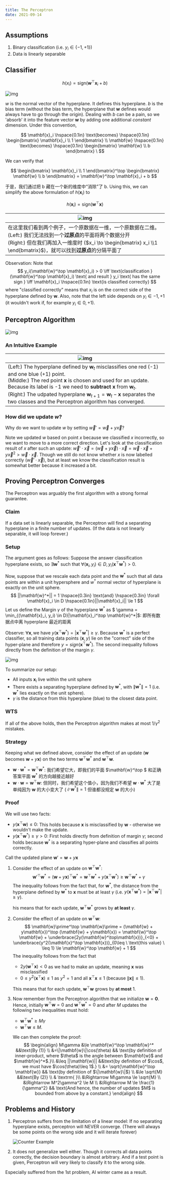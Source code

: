 ```yaml
---
title: The Perceptron
date: 2021-09-14
---
```


## Assumptions

1. Binary classification (i.e. $y_i \in \{-1, +1\}$)
2. Data is linearly separable

## Classifier

$$
h(x_i) = \textrm{sign}(\mathbf{w}^\top \mathbf{x}_i + b)
$$

![img](https://www.cs.cornell.edu/courses/cs4780/2021fa/lectures/images/perceptron/perceptron_img1.png)

$w$ is the normal vector of the hyperplane. It defines this hyperplane. $b$ is the bias term (without the bias term, the hyperplane that  $\mathbf{w}$ defines would always have to go through the origin). Dealing with $b$ can be a pain, so we 'absorb' it into the feature  vector $\mathbf{w}$ by adding one additional *constant* dimension. Under this convention,

$$
\mathbf{x}_i \hspace{0.1in} \text{becomes} \hspace{0.1in}  \begin{bmatrix} \mathbf{x}_i \\ 1  \end{bmatrix} \\ \mathbf{w} \hspace{0.1in} \text{becomes} \hspace{0.1in} \begin{bmatrix}  \mathbf{w} \\ b  \end{bmatrix} \
$$

We can verify that

$$
\begin{bmatrix} \mathbf{x}_i \\ 1  \end{bmatrix}^\top \begin{bmatrix}  \mathbf{w} \\ b  \end{bmatrix} = \mathbf{w}^\top \mathbf{x}_i + b
$$

于是，我们通过把 b 藏在一个新的维度中“消除”了 b. Using this, we can simplify the above formulation of $h(\mathbf{x}_i)$  to  

$$
h(\mathbf{x}_i) = \textrm{sign}(\mathbf{w}^\top \mathbf{x})
$$

| ![img](https://www.cs.cornell.edu/courses/cs4780/2021fa/lectures/images/perceptron/PconstantDim.png) |
| ------------------------------------------------------------ |
| 在这里我们看到两个例子，一个原数据在一维，一个原数据在二维。<br />(Left:) 我们无法找到一个**过原点**的平面将两个数据分开 <br />(Right:) 但在我们再加入一维度时 ($x_i \to \begin{bmatrix} x_i \\1 \end{bmatrix}$)，就可以找到**过原点**的分隔平面了 |

Observation: Note that
$$
y_i(\mathbf{w}^\top \mathbf{x}_i) > 0 \iff \text{classification }(\mathbf{w}^\top \mathbf{x}_i) \text{ and result } y_i \text{ has the same sign } \iff \mathbf{x}_i \hspace{0.1in} \text{is classified correctly}
$$
where "classified correctly" means that $x_i$ is on the correct side of the hyperplane defined by $\mathbf{w}$. Also, note that the left side depends on $y_i \in {-1, +1}$ (it wouldn't work if, for example $y_i \in {0, +1}$).

## Perceptron Algorithm

![img](https://www.cs.cornell.edu/courses/cs4780/2021fa/lectures/images/perceptron/perceptron_algo.png)

### An Intuitive Example

| ![img](https://www.cs.cornell.edu/courses/cs4780/2021fa/lectures/images/perceptron/PerceptronUpdate.png) |
| ------------------------------------------------------------ |
| (Left:) The  hyperplane defined by $\mathbf{w}_t$ misclassifies one red (-1) and one  blue (+1) point. <br />(Middle:) The red point $\mathbf{x}$ is chosen and used for an update. Because its label is -1 we need to **subtract**  $\mathbf{x}$ from $\mathbf{w}_t$. <br />(Right:) The udpated hyperplane  $\mathbf{w}_{t+1}=\mathbf{w}_t-\mathbf{x}$ separates the two classes and the Perceptron algorithm has converged. |

### How did we update $w$?

Why do we want to update $w$ by setting $\vec{w} \prime = \vec{w} + y\vec{x}$?

Note we updated $w$ based on point $x$ because we classified $x$ incorrectly, so we want to move to a more correct direction. Let's look at the classification result of $x$ after such an update: $\vec{w}\prime \cdot \vec{x}=  (\vec{w} + y\vec{x}) \cdot \vec{x} = \vec{w} \cdot \vec{x} + y\vec{x}^2 \gt  \vec{w} \cdot \vec{x}$. Though we still do not know whether $x$ is now labelled correctly ($\vec{w}\prime \cdot \vec{x}$), but at least we know the classification result is somewhat better because it increased a bit.  

## Proving Perceptron Converges

The Perceptron  was arguably the first algorithm with a strong formal guarantee.

### Claim

If a data set is linearly separable, the Perceptron will find a separating hyperplane in a finite number of updates. (If the data is not linearly separable, it will loop forever.)

### Setup

The argument goes as follows: Suppose the answer classification hyperplane exists, so $\exists \mathbf{w}^*$ such that $\forall (\mathbf{x}_i, y_i) \in D, y_i(\mathbf{x}^\top \mathbf{w}^*  ) > 0$.

Now, suppose that we rescale each data point and the $\mathbf{w}^*$ such that all data points are within a unit hypersphere and $w^*$ normal vector of hyperplane is exactly on the unit sphere.
$$
||\mathbf{w}^*|| = 1 \hspace{0.3in} \text{and} \hspace{0.3in} \forall \mathbf{x}_i \in D \hspace{0.1in}||\mathbf{x}_i|| \le 1
$$
 Let us define the Margin $\gamma$ of the hyperplane $\mathbf{w}^*$  as $ \gamma = \min_{(\mathbf{x}_i, y_i) \in D}|\mathbf{x}_i^\top \mathbf{w}^*|$: 即所有数据点中离 hyperplane 最近的距离

 Observe: $\forall\mathbf{x}, \text{we have } y(\mathbf{x}^\top  \mathbf{w}^*)=|\mathbf{x}^\top \mathbf{w}^*|\geq \gamma$. Because  $\mathbf{w}^*$ is a perfect classifier, so all training data points  $(\mathbf{x},y)$ lie on the "correct" side of the hyper-plane and  therefore $y=sign(\mathbf{x}^\top \mathbf{w}^*)$. The second inequality  follows directly from the definition of the margin $\gamma$.

![img](https://www.cs.cornell.edu/courses/cs4780/2021fa/lectures/images/perceptron/perceptron_img3.png)

To summarize our setup:

- All inputs $\mathbf{x}_i$ live within the unit sphere
- There exists a separating hyperplane defined by $\mathbf{w}^*$,  with $\|\mathbf{w}^*\|=1$ (i.e. $\mathbf{w}^*$  lies exactly on the unit sphere).
- $\gamma$ is the distance from this hyperplane (blue) to the closest data point.

### WTS

If all of the above holds, then the Perceptron algorithm makes at most $1 / \gamma^2$ mistakes.

### Strategy

Keeping what we defined above, consider the effect of an update  ($\mathbf{w}$ becomes $\mathbf{w}+y\mathbf{x}$)  on the two terms  $\mathbf{w}^\top \mathbf{w}^*$ and $\mathbf{w}^\top \mathbf{w}$.

- $\mathbf{w} \cdot \mathbf{w}^*= \mathbf{w}^\top \mathbf{w}^*$: 我们希望它大，即我们的平面 $\mathbf{w}^\top $ 和正确答案平面 $\mathbf{w}^*$ 的方向越接近越好
- $\mathbf{w}\cdot\mathbf{w} = \mathbf{w}^\top \mathbf{w}$: 但同时，我们希望这个值小，因为我们不希望 $\mathbf{w}\cdot\mathbf{w}^*$ 大了是单纯因为 $\mathbf{w}$ 的大小变大了 ($\|\mathbf{w}^*\|=1$ 但谁都没规定 $\mathbf{w}$ 的大小)

### Proof

We will use two facts:

- $y( \mathbf{x}^\top  \mathbf{w})\leq 0$: This holds because  $\mathbf x$ is misclassified by $\mathbf{w}$ - otherwise we wouldn't make the update.
- $y( \mathbf{x}^\top  \mathbf{w}^*) \ge \gamma \gt0$: First holds directly from definition of margin $\gamma$; second holds because $\mathbf{w}^*$ is a separating hyper-plane and classifies all points correctly.

Call the updated plane $\mathbf{w}\prime = \mathbf{w} + y\mathbf{x}$

1. Consider the effect of an update on $\mathbf{w}^\top \mathbf{w}^*$:
   $$
   \mathbf{w}\prime^\top  \mathbf{w}^* = (\mathbf{w} + y\mathbf{x})^\top \mathbf{w}^*= \mathbf{w}^\top  \mathbf{w}^* + y(\mathbf{x}^\top  \mathbf{w}^*) \ge \mathbf{w}^\top  \mathbf{w}^* + \gamma
   $$
   The inequality follows from the fact that, for $\mathbf{w}^*$, the  distance from the hyperplane defined by $\mathbf{w}^*$ to $\mathbf{x}$  must be at least $\gamma$ (i.e. $y (\mathbf{x}^\top   \mathbf{w}^*)=|\mathbf{x}^\top \mathbf{w}^*|\geq \gamma$).

   his means that for each update, $\mathbf{w}^\top \mathbf{w}^*$ grows by **at least** $\gamma$.

2. Consider the effect of an update on $\mathbf{w}^\top \mathbf{w}$:
     $$
     \mathbf{w}\prime^\top \mathbf{w}\prime
     = (\mathbf{w} + y\mathbf{x})^\top   (\mathbf{w} + y\mathbf{x})
     =  \mathbf{w}^\top \mathbf{w} +  \underbrace{2y(\mathbf{w}^\top\mathbf{x})}_{<0} +  \underbrace{y^2(\mathbf{x}^\top  \mathbf{x})}_{0\leq \ \text{this value} \ \leq 1}
     \le  \mathbf{w}^\top \mathbf{w} + 1
     $$
     The inequality follows from the fact that

     - $2y(\mathbf{w}^\top  \mathbf{x}) < 0$ as we had to make an update, meaning $\mathbf{x}$ was misclassified
     - $0\leq y^2(\mathbf{x}^\top  \mathbf{x}) \le 1$ as $y^2 = 1$ and all $\mathbf{x}^\top  \mathbf{x}\leq 1$ (because $\|\mathbf  x\|\leq 1$).

     This means that for each update, $\mathbf{w}^\top \mathbf{w}$ grows by **at most** 1.

3. Now remember from the Perceptron algorithm that we initialize  $\mathbf{w}=\mathbf{0}$. Hence, initially $\mathbf{w}^\top\mathbf{w}=0$  and $\mathbf{w}^\top\mathbf{w}^*=0$ and after $M$ updates the following  two inequalities must hold:

     - $\mathbf{w}^\top\mathbf{w}^*\geq M\gamma$
     - $\mathbf{w}^\top \mathbf{w}\leq M$.

     We can then complete the proof:
     $$
     \begin{align}
     M\gamma
     &\le \mathbf{w}^\top \mathbf{w}^* &&\text{By (1)} \\
     &=\|\mathbf{w}\|\cos(\theta) && \text{by definition of  inner-product, where $\theta$ is the angle between $\mathbf{w}$ and  $\mathbf{w}^*$.}\\
     &\leq ||\mathbf{w}|| &&\text{by definition of $\cos$, we  must have $\cos(\theta)\leq 1$.} \\
     &= \sqrt{\mathbf{w}^\top \mathbf{w}} && \text{by definition  of $\|\mathbf{w}\|$} \\
     &\le \sqrt{M} &&\text{By (2)} \\  
     & \textrm{ }\\
     &\Rightarrow M\gamma \le \sqrt{M} \\
     &\Rightarrow M^2\gamma^2 \le M \\
     &\Rightarrow M \le \frac{1}{\gamma^2} && \text{And hence,  the number of updates $M$ is bounded from above by a constant.}
     \end{align}
     $$

## Problems and History

1. Perceptron suffers from the limitation of a linear model: If no separating hyperplane exists, perceptron will NEVER converge. (There will always be some points on the wrong side and it will iterate forever)

   ![Counter Example](https://www.cs.cornell.edu/courses/cs4780/2021fa/lectures/images/perceptron/perceptron_img4.png)

2. It does not generalize well either. Though it corrects all data points correctly, the decision boundary is almost arbitrary. And if a test point is given, Perceptron will very likely to classify it to the wrong side.

Especially suffered from the 1st problem, AI winter came as a result.
